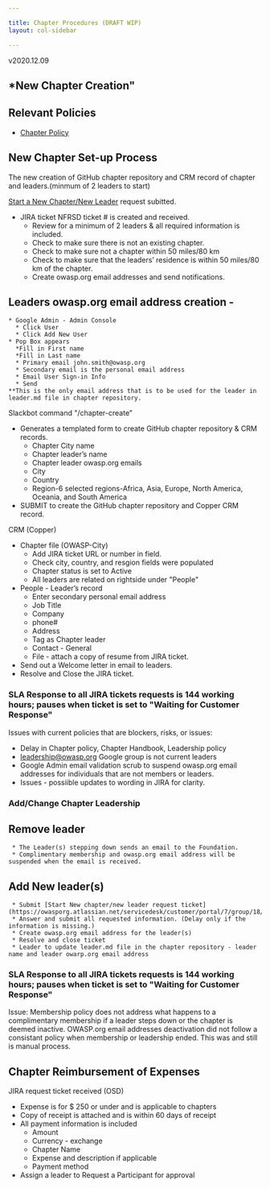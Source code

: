 ```yaml
---

title: Chapter Procedures (DRAFT WIP)
layout: col-sidebar

---
```

v2020.12.09
## *New Chapter Creation"

## Relevant Policies

* [Chapter Policy](https://owasp.org/www-policy/operational/chapters)

## New Chapter Set-up Process 
The new creation of GitHub chapter repository and CRM record of chapter and leaders.(minmum of 2 leaders to start)

[Start a New Chapter/New Leader](https://owasporg.atlassian.net/servicedesk/customer/portal/7/group/18/create/73) request subitted.
* JIRA ticket NFRSD ticket # is created and received.
  * Review for a minimum of 2 leaders & all required information is included.
  * Check to make sure there is not an existing chapter.
  * Check to make sure not a chapter within 50 miles/80 km  
  * Check to make sure that the leaders’ residence is within 50 miles/80 km of the chapter.
  * Create owasp.org email addresses and send notifications.
  
## Leaders owasp.org email address creation - 
    * Google Admin - Admin Console
      * Click User
      * Click Add New User
    * Pop Box appears
      *Fill in First name
      *Fill in Last name
      * Primary email john.smith@owasp.org
      * Secondary email is the personal email address 
      * Email User Sign-in Info
      * Send   
    **This is the only email address that is to be used for the leader in leader.md file in chapter repository.  
    
Slackbot command "/chapter-create"
*  Generates a templated form to create GitHub chapter repository & CRM records.
   * Chapter City name
   * Chapter leader’s name
   * Chapter leader owasp.org emails
   * City
   * Country
   * Region-6 selected regions-Africa, Asia, Europe, North America, Oceania, and South America
*  SUBMIT to create the GitHub chapter repository and Copper CRM record.

CRM (Copper)
* Chapter file (OWASP-City) 
  * Add JIRA ticket URL or number in field.
  * Check city, country, and resgion fields were populated
  * Chapter status is set to Active
  * All leaders are related on rightside under "People"
* People - Leader’s record 
   * Enter secondary personal email address
   * Job Title
   * Company
   * phone#
   * Address
   * Tag as Chapter leader
   * Contact - General
   * File - attach a copy of resume from JIRA ticket.
* Send out a Welcome letter in email to leaders.
* Resolve and Close the JIRA ticket. 

### SLA Response to all JIRA tickets requests is 144 working hours; pauses when ticket is set to "Waiting for Customer Response"

Issues with current policies that are blockers, risks, or issues:
* Delay in Chapter policy, Chapter Handbook, Leadership policy 
* leadership@owasp.org Google group is not current leaders
* Google Admin email validation scrub to suspend owasp.org email addresses for individuals that are not members or leaders.
* Issues - possiible updates to wording in JIRA for clarity. 

### Add/Change Chapter Leadership
   ## Remove leader
     * The Leader(s) stepping down sends an email to the Foundation.  
     * Complimentary membership and owasp.org email address will be suspended when the email is received.

  ## Add New leader(s)
     * Submit [Start New chapter/new leader request ticket](https://owasporg.atlassian.net/servicedesk/customer/portal/7/group/18/create/73)
     * Answer and submit all requested information. (Delay only if the information is missing.)
     * Create owasp.org email address for the leader(s)
     * Resolve and close ticket
     * Leader to update leader.md file in the chapter repository - leader name and leader owarp.org email address

### SLA Response to all JIRA tickets requests is 144 working hours; pauses when ticket is set to "Waiting for Customer Response"

Issue: Membership policy does not address what happens to a complimentary membership if a leader steps down or the chapter is deemed inactive. 
OWASP.org email addresses deactivation did not follow a consistant policy when membership or leadership ended. This was and still is manual process.


## Chapter Reimbursement of Expenses 
   JIRA request ticket received (OSD) 
   * Expense is for $ 250 or under and is applicable to chapters
   * Copy of receipt is attached and is within 60 days of receipt
   * All payment information is included
     * Amount
     * Currency - exchange 
     * Chapter Name
     * Expense and description if applicable
     * Payment method 
   * Assign a leader to Request a Participant for approval
